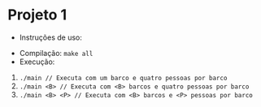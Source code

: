 Projeto 1
=====
 * Instruções de uso:
  - Compilação: `make all`
  - Execução:
   1. `./main // Executa com um barco e quatro pessoas por barco`
   2. `./main <B> // Executa com <B> barcos e quatro pessoas por barco`
   3. `./main <B> <P> // Executa com <B> barcos e <P> pessoas por barco`
